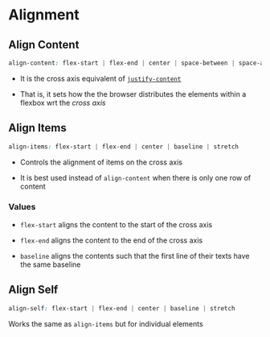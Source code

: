 # Alignment

## Align Content

```CSS
align-content: flex-start | flex-end | center | space-between | space-around | space-evenly | stretch
```

- It is the cross axis equivalent of [`justify-content`](Justify%20Content.md)

- That is, it sets how the the browser distributes the elements within a flexbox
wrt the *cross axis*

## Align Items

```CSS
align-items: flex-start | flex-end | center | baseline | stretch
```

- Controls the alignment of items on the cross axis

- It is best used instead of `align-content` when there is only one row of content

### Values

- `flex-start` aligns the content to the start of the cross axis

- `flex-end` aligns the content to the end of the cross axis

- `baseline` aligns the contents such that the first line of their texts have
the same baseline

## Align Self

```CSS
align-self: flex-start | flex-end | center | baseline | stretch
```

Works the same as `align-items` but for individual elements

